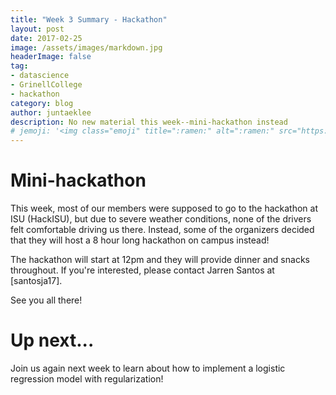 ```yaml
---
title: "Week 3 Summary - Hackathon"
layout: post
date: 2017-02-25
image: /assets/images/markdown.jpg
headerImage: false
tag:
- datascience
- GrinellCollege
- hackathon
category: blog
author: juntaeklee
description: No new material this week--mini-hackathon instead
# jemoji: '<img class="emoji" title=":ramen:" alt=":ramen:" src="https://assets.raw.githubusercontent.com/images/icons/emoji/unicode/1f35c.png" height="20" width="20" align="absmiddle">'
---
```


# Mini-hackathon

This week, most of our members were supposed to go to the hackathon at ISU
(HackISU), but due to severe weather conditions, none of the drivers felt
comfortable driving us there. Instead, some of the organizers decided that they
will host a 8 hour long hackathon on campus instead!

The hackathon will start at 12pm and they will provide dinner and snacks
throughout. If you're interested, please contact Jarren Santos at [santosja17].

See you all there!

# Up next...

Join us again next week to learn about how to implement a logistic regression
model with regularization!
